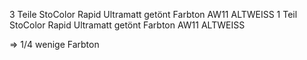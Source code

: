 3 Teile StoColor Rapid Ultramatt getönt Farbton AW11 ALTWEISS 
1 Teil StoColor Rapid Ultramatt getönt Farbton AW11 ALTWEISS 


=> 1/4 wenige Farbton